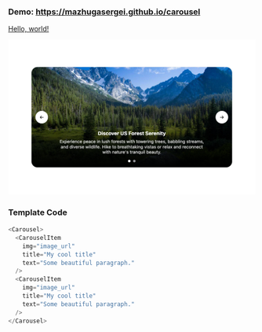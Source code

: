 ### Demo: <a target="_blank" href="https://mazhugasergei.github.io/carousel">https://mazhugasergei.github.io/carousel</a>

<a href="http://example.com/" target="_blank">Hello, world!</a>

<img src="/src/assets/images/demo.png" />

### Template Code

```js
<Carousel>
  <CarouselItem
    img="image_url"
    title="My cool title"
    text="Some beautiful paragraph."
  />
  <CarouselItem
    img="image_url"
    title="My cool title"
    text="Some beautiful paragraph."
  />
</Carousel>
```